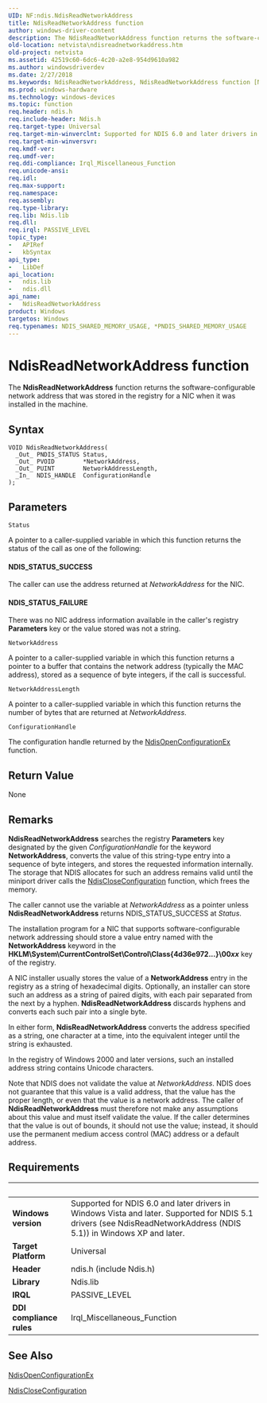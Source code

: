 ```yaml
---
UID: NF:ndis.NdisReadNetworkAddress
title: NdisReadNetworkAddress function
author: windows-driver-content
description: The NdisReadNetworkAddress function returns the software-configurable network address that was stored in the registry for a NIC when it was installed in the machine.
old-location: netvista\ndisreadnetworkaddress.htm
old-project: netvista
ms.assetid: 42519c60-6dc6-4c20-a2e8-954d9610a982
ms.author: windowsdriverdev
ms.date: 2/27/2018
ms.keywords: NdisReadNetworkAddress, NdisReadNetworkAddress function [Network Drivers Starting with Windows Vista], ndis/NdisReadNetworkAddress, ndis_configuration_ref_459fbfae-4235-4f60-9b10-02c60defc236.xml, netvista.ndisreadnetworkaddress
ms.prod: windows-hardware
ms.technology: windows-devices
ms.topic: function
req.header: ndis.h
req.include-header: Ndis.h
req.target-type: Universal
req.target-min-winverclnt: Supported for NDIS 6.0 and later drivers in Windows Vista and later. Supported for NDIS 5.1 drivers (see    NdisReadNetworkAddress (NDIS   5.1)) in Windows XP and later.
req.target-min-winversvr: 
req.kmdf-ver: 
req.umdf-ver: 
req.ddi-compliance: Irql_Miscellaneous_Function
req.unicode-ansi: 
req.idl: 
req.max-support: 
req.namespace: 
req.assembly: 
req.type-library: 
req.lib: Ndis.lib
req.dll: 
req.irql: PASSIVE_LEVEL
topic_type:
-	APIRef
-	kbSyntax
api_type:
-	LibDef
api_location:
-	ndis.lib
-	ndis.dll
api_name:
-	NdisReadNetworkAddress
product: Windows
targetos: Windows
req.typenames: NDIS_SHARED_MEMORY_USAGE, *PNDIS_SHARED_MEMORY_USAGE
---
```



# NdisReadNetworkAddress function
The 
  <b>NdisReadNetworkAddress</b> function returns the software-configurable network address that was stored in
  the registry for a NIC when it was installed in the machine.

## Syntax

````
VOID NdisReadNetworkAddress(
  _Out_ PNDIS_STATUS Status,
  _Out_ PVOID        *NetworkAddress,
  _Out_ PUINT        NetworkAddressLength,
  _In_  NDIS_HANDLE  ConfigurationHandle
);
````

## Parameters

`Status`

A pointer to a caller-supplied variable in which this function returns the status of the call as
     one of the following:
     





#### NDIS_STATUS_SUCCESS

The caller can use the address returned at 
       <i>NetworkAddress</i> for the NIC.



#### NDIS_STATUS_FAILURE

There was no NIC address information available in the caller's registry 
       <b>Parameters</b> key or the value stored was not a string.

`NetworkAddress`

A pointer to a caller-supplied variable in which this function returns a pointer to a buffer that contains the
     network address (typically the MAC address), stored as a sequence of byte integers, if the call is successful.

`NetworkAddressLength`

A pointer to a caller-supplied variable in which this function returns the number of bytes that
     are returned at 
     <i>NetworkAddress</i>.

`ConfigurationHandle`

The configuration handle returned by the 
     <a href="..\ndis\nf-ndis-ndisopenconfigurationex.md">
     NdisOpenConfigurationEx</a> function.


## Return Value

None

## Remarks

<b>NdisReadNetworkAddress</b> searches the registry 
    <b>Parameters</b> key designated by the given 
    <i>ConfigurationHandle</i> for the keyword 
    <b>NetworkAddress</b>, converts the value of this string-type entry into a sequence of byte integers, and
    stores the requested information internally. The storage that NDIS allocates for such an address remains
    valid until the miniport driver calls the 
    <a href="..\ndis\nf-ndis-ndiscloseconfiguration.md">NdisCloseConfiguration</a> function,
    which frees the memory.

The caller cannot use the variable at 
    <i>NetworkAddress</i> as a pointer unless 
    <b>NdisReadNetworkAddress</b> returns NDIS_STATUS_SUCCESS at 
    <i>Status</i>.

The installation program for a NIC that supports software-configurable network addressing should store
    a value entry named with the 
    <b>NetworkAddress</b> keyword in the 
    <b>HKLM\System\CurrentControlSet\Control\Class\{4d36e972...}\00<i>xx</i></b> key of the registry.

A NIC installer usually stores the value of a 
    <b>NetworkAddress</b> entry in the registry as a string of hexadecimal digits. Optionally, an installer
    can store such an address as a string of paired digits, with each pair separated from the next by a
    hyphen. 
    <b>NdisReadNetworkAddress</b> discards hyphens and converts each such pair into a single byte.

In either form, 
    <b>NdisReadNetworkAddress</b> converts the address specified as a string, one character at a time, into
    the equivalent integer until the string is exhausted.

In the registry of Windows 2000 and later versions, such an installed address string contains Unicode
    characters.

Note that NDIS does not validate the value at 
    <i>NetworkAddress</i>. NDIS does not guarantee that this value is a valid address, that the value has the
    proper length, or even that the value is a network address. The caller of 
    <b>NdisReadNetworkAddress</b> must therefore not make any assumptions about this value and must itself
    validate the value. If the caller determines that the value is out of bounds, it should not use the
    value; instead, it should use the permanent medium access control (MAC) address or a default address.

## Requirements
| &nbsp; | &nbsp; |
| ---- |:---- |
| **Windows version** | Supported for NDIS 6.0 and later drivers in Windows Vista and later. Supported for NDIS 5.1 drivers (see    NdisReadNetworkAddress (NDIS   5.1)) in Windows XP and later.  |
| **Target Platform** | Universal |
| **Header** | ndis.h (include Ndis.h) |
| **Library** | Ndis.lib |
| **IRQL** | PASSIVE_LEVEL |
| **DDI compliance rules** | Irql_Miscellaneous_Function |

## See Also

<a href="..\ndis\nf-ndis-ndisopenconfigurationex.md">NdisOpenConfigurationEx</a>



<a href="..\ndis\nf-ndis-ndiscloseconfiguration.md">NdisCloseConfiguration</a>